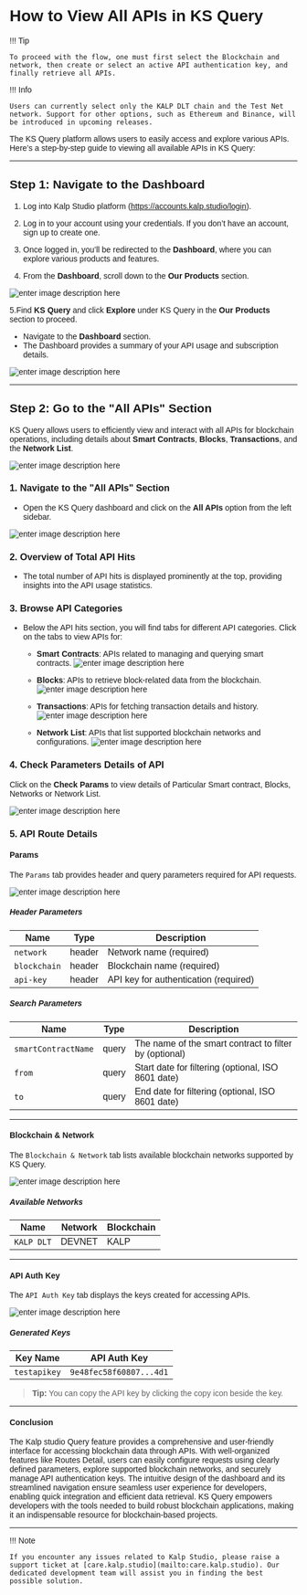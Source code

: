 <style>  body { font-family: "Source Sans 3", sans-serif!important; }</style>

<link  href="https://fonts.googleapis.com/css2?family=Source+Sans+3:ital,wght@0,200..900;1,200..900&display=swap"  rel="stylesheet">  <link  rel="stylesheet"  href="https://fonts.googleapis.com/icon?family=Material+Icons">

# How to View All APIs in KS Query

!!! Tip
   
    To proceed with the flow, one must first select the Blockchain and network, then create or select an active API authentication key, and finally retrieve all APIs.

!!! Info
   
    Users can currently select only the KALP DLT chain and the Test Net network. Support for other options, such as Ethereum and Binance, will be introduced in upcoming releases.

The KS Query platform allows users to easily access and explore various APIs. Here’s a step-by-step guide to viewing all available APIs in KS Query:

----------

## Step 1: Navigate to the Dashboard

1. Log into Kalp Studio platform (https://accounts.kalp.studio/login).


2. Log in to your account using your credentials. If you don’t have an account, sign up to create one.
  

3. Once logged in, you’ll be redirected to the **Dashboard**, where you can explore various products and features.

  

4. From the **Dashboard**, scroll down to the **Our Products** section.

  

![enter image description here](https://doc-images-kalp-studio.s3.ap-south-1.amazonaws.com/KS+Query/11.png)

  

5.Find **KS Query** and click **Explore** under KS Query in the **Our Products** section to proceed.

-   Navigate to the **Dashboard** section.
-   The Dashboard provides a summary of your API usage and subscription details.

![enter image description here](https://doc-images-kalp-studio.s3.ap-south-1.amazonaws.com/KS+Query/24.png)

----------

## **Step 2: Go to the "All APIs" Section**

KS Query allows users to efficiently view and interact with all APIs for blockchain operations, including details about **Smart Contracts**, **Blocks**, **Transactions**, and the **Network List**.

![enter image description here](https://doc-images-kalp-studio.s3.ap-south-1.amazonaws.com/KS+Query+updated+1/1.png)



### 1. Navigate to the "All APIs" Section
- Open the KS Query dashboard and click on the **All APIs** option from the left sidebar.

![enter image description here](https://doc-images-kalp-studio.s3.ap-south-1.amazonaws.com/KS+Query+updated+1/2.png)


### 2. Overview of Total API Hits
- The total number of API hits is displayed prominently at the top, providing insights into the API usage statistics.

### 3. Browse API Categories
- Below the API hits section, you will find tabs for different API categories. Click on the tabs to view APIs for:
  - **Smart Contracts**: APIs related to managing and querying smart contracts.
![enter image description here](https://doc-images-kalp-studio.s3.ap-south-1.amazonaws.com/KS+Query+updated+1/3.png)

  - **Blocks**: APIs to retrieve block-related data from the blockchain.
![enter image description here](https://doc-images-kalp-studio.s3.ap-south-1.amazonaws.com/KS+Query+updated+1/4.png)

  - **Transactions**: APIs for fetching transaction details and history.
![enter image description here](https://doc-images-kalp-studio.s3.ap-south-1.amazonaws.com/KS+Query+updated+1/5.png)

  - **Network List**: APIs that list supported blockchain networks and configurations.
![enter image description here](https://doc-images-kalp-studio.s3.ap-south-1.amazonaws.com/KS+Query+updated+1/6.png)

### 4. Check Parameters Details of API 

Click on the **Check Params** to view details of  Particular Smart contract, Blocks, Networks or Network List. 

![enter image description here](https://doc-images-kalp-studio.s3.ap-south-1.amazonaws.com/KS+Query+updated+1/2.png)


### 5. API Route Details


####  **Params**
The `Params` tab provides header and query parameters required for API requests.

![enter image description here](https://doc-images-kalp-studio.s3.ap-south-1.amazonaws.com/KS+Query+updated+1/7.png)


##### Header Parameters
| Name        | Type   | Description                            |
|-------------|--------|----------------------------------------|
| `network`   | header | Network name (required)               |
| `blockchain`| header | Blockchain name (required)            |
| `api-key`   | header | API key for authentication (required) |

##### Search Parameters
| Name                 | Type   | Description                                            |
|----------------------|--------|--------------------------------------------------------|
| `smartContractName`  | query  | The name of the smart contract to filter by (optional) |
| `from`               | query  | Start date for filtering (optional, ISO 8601 date)    |
| `to`                 | query  | End date for filtering (optional, ISO 8601 date)      |

---

####  **Blockchain & Network**
The `Blockchain & Network` tab lists available blockchain networks supported by KS Query.

![enter image description here](https://doc-images-kalp-studio.s3.ap-south-1.amazonaws.com/KS+Query+updated+1/8.png)


##### Available Networks
| Name       | Network | Blockchain |
|------------|---------|------------|
| `KALP DLT` | DEVNET  | KALP       |

---

#### **API Auth Key**
The `API Auth Key` tab displays the keys created for accessing APIs.

![enter image description here](https://doc-images-kalp-studio.s3.ap-south-1.amazonaws.com/KS+Query+updated+1/9.png)


##### Generated Keys
| Key Name    | API Auth Key                          |
|-------------|---------------------------------------|
| `testapikey`| `9e48fec58f60807...4d1`              |

> **Tip:** You can copy the API key by clicking the copy icon beside the key.

---

#### Conclusion 

The Kalp studio Query feature provides a comprehensive and user-friendly interface for accessing blockchain data through APIs. With well-organized features like Routes Detail, users can easily configure requests using clearly defined parameters, explore supported blockchain networks, and securely manage API authentication keys. The intuitive design of the dashboard and its streamlined navigation ensure seamless user experience for developers, enabling quick integration and efficient data retrieval. KS Query empowers developers with the tools needed to build robust blockchain applications, making it an indispensable resource for blockchain-based projects.





---


!!! Note

    If you encounter any issues related to Kalp Studio, please raise a support ticket at [care.kalp.studio](mailto:care.kalp.studio). Our dedicated development team will assist you in finding the best possible solution.